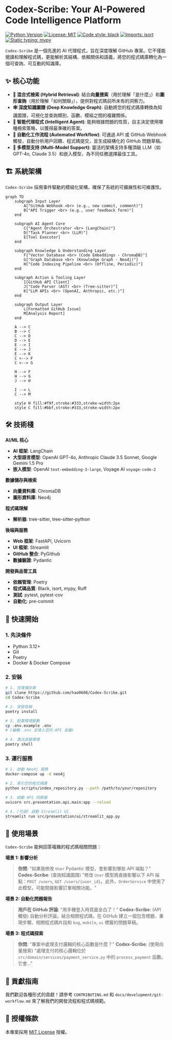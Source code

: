 # Codex-Scribe: Your AI-Powered Code Intelligence Platform

[![Python Version](https://img.shields.io/badge/Python-3.12+-blue.svg)](https://www.python.org/downloads/)
[![License: MIT](https://img.shields.io/badge/License-MIT-yellow.svg)](https://opensource.org/licenses/MIT)
[![Code style: black](https://img.shields.io/badge/code%20style-black-000000.svg)](https://github.com/psf/black)
[![Imports: isort](https://img.shields.io/badge/%20imports-isort-%231674b1?style=flat&amp;labelColor=ef8336)](https://pycqa.github.io/isort/)
[![Static typing: mypy](https://img.shields.io/badge/static%20typing-mypy-blue.svg)](http://mypy-lang.org/)

`Codex-Scribe` 是一個先進的 AI 代理程式，旨在深度理解 GitHub 專案。它不僅能閱讀和理解程式碼，更能解析其結構、依賴關係和語義，將您的程式碼庫轉化為一個可查詢、可互動的知識庫。

## ✨ 核心功能

- **🧠 混合式檢索 (Hybrid Retrieval)**: 結合**向量搜索**（用於理解「是什麼」）和**圖形查詢**（用於理解「如何關聯」），提供對程式碼前所未有的洞察力。
- **🕸️ 深度知識圖譜 (Deep Knowledge Graph)**: 自動將您的程式碼庫轉換為知識圖譜，可視化並查詢類別、函數、模組之間的複雜關係。
- **🤖 智能代理程式 (Intelligent Agent)**: 能夠根據問題的性質，自主決定使用哪種檢索策略，以獲得最準確的答案。
- **🔄 自動化工作流程 (Automated Workflow)**: 可通過 API 或 GitHub Webhook 觸發，自動分析用戶回饋、程式碼提交，並生成結構化的 GitHub 問題草稿。
- **🔌 多模型支持 (Multi-Model Support)**: 靈活的架構支持多種頂級 LLM（如 GPT-4o, Claude 3.5）和嵌入模型，為不同任務選擇最佳工具。

## 🏗️ 系統架構

`Codex-Scribe` 採用事件驅動的模組化架構，確保了系統的可擴展性和可維護性。

```mermaid
graph TD
    subgraph Input Layer
        A["GitHub Webhook <br> (e.g., new commit, comment)"]
        B["API Trigger <br> (e.g., user feedback form)"]
    end

    subgraph AI Agent Core
        C{"Agent Orchestrator <br> (LangChain)"}
        D["Task Planner <br> (LLM)"]
        E[Tool Executor]
    end

    subgraph Knowledge & Understanding Layer
        F["Vector Database <br> (Code Embeddings - ChromaDB)"]
        G["Graph Database <br> (Knowledge Graph - Neo4j)"]
        H["Code Indexing Pipeline <br> (Offline, Periodic)"]
    end

    subgraph Action & Tooling Layer
        I[GitHub API Client]
        J["Code Parser (AST) <br> (Tree-sitter)"]
        K["LLM APIs <br> (OpenAI, Anthropic, etc.)"]
    end

    subgraph Output Layer
        L[Formatted GitHub Issue]
        M[Analysis Report]
    end

    A --> C
    B --> C
    C --> D
    D --> E
    E --> I
    E --> J
    E --> K
    C <--> F
    C <--> G

    H --> F
    H --> G
    J --> H

    I --> L
    C --> M

    style H fill:#f9f,stroke:#333,stroke-width:2px
    style C fill:#bbf,stroke:#333,stroke-width:2px
```

## 🛠️ 技術棧

**AI/ML 核心**
- **AI 框架**: LangChain
- **大型語言模型**: OpenAI GPT-4o, Anthropic Claude 3.5 Sonnet, Google Gemini 1.5 Pro
- **嵌入模型**: OpenAI `text-embedding-3-large`, Voyage AI `voyage-code-2`

**數據儲存與檢索**
- **向量資料庫**: ChromaDB
- **圖形資料庫**: Neo4j

**程式碼理解**
- **解析器**: tree-sitter, tree-sitter-python

**後端與服務**
- **Web 框架**: FastAPI, Uvicorn
- **UI 框架**: Streamlit
- **GitHub 整合**: PyGithub
- **數據驗證**: Pydantic

**開發與品管工具**
- **依賴管理**: Poetry
- **程式碼品質**: Black, isort, mypy, Ruff
- **測試**: pytest, pytest-cov
- **自動化**: pre-commit

## 🚀 快速開始

### 1. 先決條件
- Python 3.12+
- Git
- Poetry
- Docker & Docker Compose

### 2. 安裝
```bash
# 1. 克隆儲存庫
git clone https://github.com/hao0608/Codex-Scribe.git
cd Codex-Scribe

# 2. 安裝依賴
poetry install

# 3. 配置環境變數
cp .env.example .env
# (編輯 .env 並填入您的 API 金鑰)

# 4. 激活虛擬環境
poetry shell
```

### 3. 運行服務
```bash
# 1. 啟動 Neo4j 服務
docker-compose up -d neo4j

# 2. 索引您的程式碼庫
python scripts/index_repository.py --path /path/to/your/repository

# 3. 啟動 API 伺服器
uvicorn src.presentation.api.main:app --reload

# 4. (可選) 啟動 Streamlit UI
streamlit run src/presentation/ui/streamlit_app.py
```

## 📖 使用場景

`Codex-Scribe` 能夠回答複雜的程式碼相關問題：

**場景 1: 影響分析**
> **你問**: "如果我修改 `User` Pydantic 模型，會影響到哪些 API 端點？"
> **Codex-Scribe**: (查詢知識圖譜) "修改 `User` 模型將直接影響以下 API 端點：`POST /users`, `GET /users/{user_id}`。此外，`OrderService` 中使用了此模型，可能間接影響訂單相關功能。"

**場景 2: 自動化問題報告**
> **用戶在 GitHub 評論**: "用手機登入時頁面全白了！"
> **Codex-Scribe**: (API 觸發) 自動分析評論，結合相關程式碼，在 GitHub 建立一個包含標題、重現步驟、相關程式碼片段和 `bug`, `mobile`, `ui` 標籤的問題草稿。

**場景 3: 程式碼探索**
> **你問**: "專案中處理支付邏輯的核心函數是什麼？"
> **Codex-Scribe**: (使用向量搜索) "處理支付的核心邏輯位於 `src/domain/services/payment_service.py` 中的 `process_payment` 函數。它會..."

## 🤝 貢獻指南

我們歡迎各種形式的貢獻！請參考 `CONTRIBUTING.md` 和 `docs/development/git-workflow.md` 來了解我們的開發流程和程式碼規範。

## 📝 授權條款

本專案採用 [MIT License](LICENSE) 授權。
